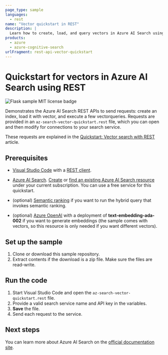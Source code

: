 ```yaml
---
page_type: sample
languages:
  - rest
name: "Vector quickstart in REST"
description: |
  Learn how to create, load, and query vectors in Azure AI Search using REST APIs.
products:
  - azure
  - azure-cognitive-search
urlFragment: rest-api-vector-quickstart
---
```


# Quickstart for vectors in Azure AI Search using REST

![Flask sample MIT license badge](https://img.shields.io/badge/license-MIT-green.svg)

Demonstrates the Azure AI Search REST APIs to send requests: create an index, load it with vector, and execute a few vectorqueries. Requests are provided in an `az-search-vector-quickstart.rest` file, which you can open and then modify for connections to your search service.

These requests are explained in the [Quickstart: Vector search with REST](https://learn.microsoft.com/azure/search/search-get-started-vector) article. 

## Prerequisites

+ [Visual Studio Code](https://code.visualstudio.com/download) with a [REST client](https://marketplace.visualstudio.com/items?itemName=humao.rest-client).

+ [Azure AI Search](search-what-is-azure-search.md). [Create](search-create-service-portal.md) or [find an existing Azure AI Search resource](https://portal.azure.com/#blade/HubsExtension/BrowseResourceBlade/resourceType/Microsoft.Search%2FsearchServices) under your current subscription. You can use a free service for this quickstart. 

+ (optional) [Semantic ranking](https://learn.microsoft.com/azure/search/semantic-how-to-enable-disable) if you want to run the hybrid query that invokes semantic ranking.

+ (optional) [Azure OpenAI](https://learn.microsoft.com/azure/ai-services/openai/how-to/create-resource) with a deployment of **text-embedding-ada-002** if you want to generate embeddings (the sample comes with vectors, so this resource is only needed if you want different vectors).

## Set up the sample

1. Clone or download this sample repository.
1. Extract contents if the download is a zip file. Make sure the files are read-write.

## Run the code

1. Start Visual Studio Code and open the `az-search-vector-quickstart.rest` file.
1. Provide a valid search service name and API key in the variables.
1. **Save** the file.
1. Send each request to the service.

## Next steps

You can learn more about Azure AI Search on the [official documentation site](https://docs.microsoft.com/azure/search).
